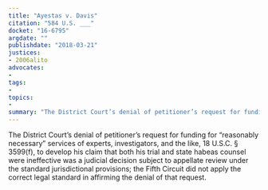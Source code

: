 ```yaml
---
title: "Ayestas v. Davis"
citation: "584 U.S. ___"
docket: "16-6795"
argdate: ""
publishdate: "2018-03-21"
justices:
- 2006alito
advocates:
- 
tags:
- 
topics:
- 
summary: "The District Court’s denial of petitioner’s request for funding for “reasonably necessary” services of experts, investigators, and the like, 18 U.S.C. § 3599(f), to develop his claim that both his trial and state habeas counsel were ineffective was a judicial decision subject to appellate review under the standard jurisdictional provisions; the Fifth Circuit did not apply the correct legal standard in affirming the denial of that request."
---
```

The District Court’s denial of petitioner’s request for funding for “reasonably necessary” services of experts, investigators, and the like, 18 U.S.C. § 3599(f), to develop his claim that both his trial and state habeas counsel were ineffective was a judicial decision subject to appellate review under the standard jurisdictional provisions; the Fifth Circuit did not apply the correct legal standard in affirming the denial of that request.

